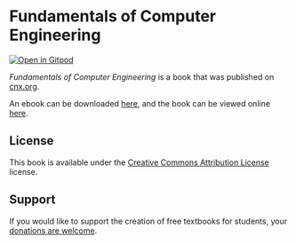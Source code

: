 # Fundamentals of Computer Engineering

[![Open in Gitpod](https://gitpod.io/button/open-in-gitpod.svg)](https://gitpod.io/from-referrer/)

_Fundamentals of Computer Engineering_ is a book that was published on [cnx.org](https://cnx.org/).

An ebook can be downloaded [here](https://github.com/cnx-user-books/cnxbook-fundamentals-of-computer-engineering/releases/latest), and the book can be viewed online [here](https://github.com/cnx-user-books/cnxbook-fundamentals-of-computer-engineering/releases/latest).

## License
This book is available under the [Creative Commons Attribution License](./LICENSE) license.

## Support
If you would like to support the creation of free textbooks for students, your [donations are welcome](https://riceconnect.rice.edu/donation/support-openstax-banner).
